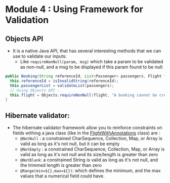 # Module 4 : Using Framework for Validation

## Objects API
- It is a native Java API, that has several interesting methods that we can use to validate our inputs:
  - Like `requireNonNull(param, msg)` which take a param to be validated as non-null, and a msg to be displayed if this 
    param found to be null:
```java
public Booking(String referenceId, List<Passenger> passengers, Flight flight){
  this.referenceId = isInvalidString(referenceId);
  this.passengerList = validateList(passengers);
  // Using Objects API :
  this.flight = Objects.requireNonNull(flight, "A booking cannot be created with a Flight null reference");
}

```

## Hibernate validator:
- The hibernate validator framework allow you to reinforce constraints on fields withing a java class (like in the 
  [FlightWithAnnotations](src/main/java/com/defcoding/entities/FlightWithAnnotations.java) class) are :
  - `@NotNull` : a constrained CharSequence, Collection, Map, or Array is valid as long as it's not null, but it can be empty
  - `@NotEmpty` : a constrained CharSequence, Collection, Map, or Array is valid as long as it's not null and its 
    size/length is greater than zero
  - `@NotBlank`: a constrained String is valid as long as it's not null, and the trimmed length is greater than zero
  - `@Range(min=${},max=${})`: which defines the minimum, and the max values that a numerical field could have.
